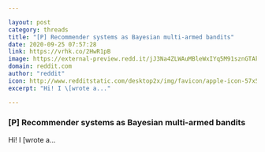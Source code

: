 ```yaml
---

layout: post
category: threads
title: "[P] Recommender systems as Bayesian multi-armed bandits"
date: 2020-09-25 07:57:28
link: https://vrhk.co/2HwR1pB
image: https://external-preview.redd.it/jJ3Na4ZLWAuMBleWxIYq5M91sznGTAkg2sq_xKwLtnI.jpg?width=800&height=418.848167539&auto=webp&crop=800:418.848167539,smart&s=495fb42d0f8817675d62a52c544f8b1946378e8f
domain: reddit.com
author: "reddit"
icon: http://www.redditstatic.com/desktop2x/img/favicon/apple-icon-57x57.png
excerpt: "Hi! I \[wrote a..."

---
```


### [P] Recommender systems as Bayesian multi-armed bandits

Hi! I \[wrote a...